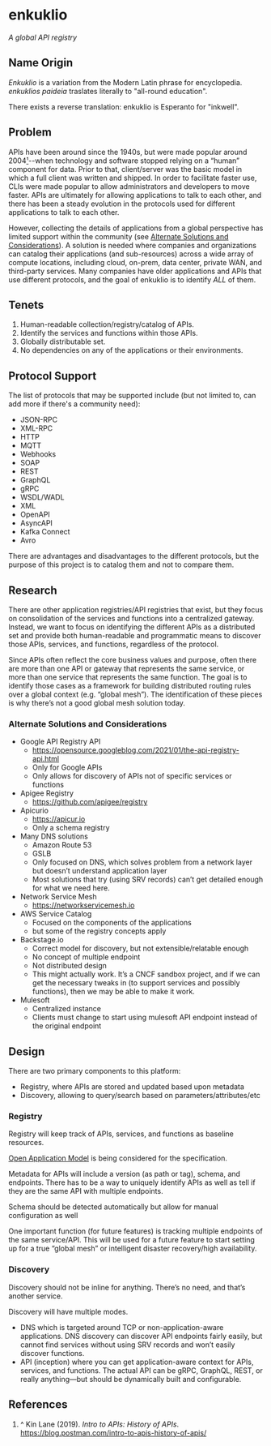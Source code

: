 # enkuklio

_A global API registry_

## Name Origin

_Enkuklio_ is a variation from the Modern Latin phrase for encyclopedia. _enkuklios paideia_ traslates literally to "all-round education".

There exists a reverse translation: enkuklio is Esperanto for "inkwell".

## Problem

APIs have been around since the 1940s, but were made popular around 2004[¹](#references)--when technology and software stopped relying on a “human” component for data. Prior to that, client/server was the basic model in which a full client was written and shipped. In order to facilitate faster use, CLIs were made popular to allow administrators and developers to move faster. APIs are ultimately for allowing applications to talk to each other, and there has been a steady evolution in the protocols used for different applications to talk to each other.

However, collecting the details of applications from a global perspective has limited support within the community (see [Alternate Solutions and Considerations](#alternate-solutions-and-considerations)). A solution is needed where companies and organizations can catalog their applications (and sub-resources) across a wide array of compute locations, including cloud, on-prem, data center, private WAN, and third-party services. Many companies have older applications and APIs that use different protocols, and the goal of enkuklio is to identify _ALL_ of them.

## Tenets

1. Human-readable collection/registry/catalog of APIs.
2. Identify the services and functions within those APIs.
3. Globally distributable set.
4. No dependencies on any of the applications or their environments.

## Protocol Support

The list of protocols that may be supported include (but not limited to, can add more if there's a community need):

* JSON-RPC
* XML-RPC
* HTTP
* MQTT
* Webhooks 
* SOAP
* REST
* GraphQL
* gRPC
* WSDL/WADL
* XML
* OpenAPI
* AsyncAPI
* Kafka Connect
* Avro

There are advantages and disadvantages to the different protocols, but the purpose of this project is to catalog them and not to compare them.

## Research

There are other application registries/API registries that exist, but they focus on consolidation of the services and functions into a centralized gateway. Instead, we want to focus on identifying the different APIs as a distributed set and provide both human-readable and programmatic means to discover those APIs, services, and functions, regardless of the protocol.

Since APIs often reflect the core business values and purpose, often there are more than one API or gateway that represents the same service, or more than one service that represents the same function. The goal is to identify those cases as a framework for building distributed routing rules over a global context (e.g. “global mesh”). The identification of these pieces is why there’s not a good global mesh solution today.

### Alternate Solutions and Considerations

* Google API Registry API
  * https://opensource.googleblog.com/2021/01/the-api-registry-api.html
  * Only for Google APIs
  * Only allows for discovery of APIs not of specific services or functions
* Apigee Registry
  * https://github.com/apigee/registry
* Apicurio
  * https://apicur.io
  * Only a schema registry
* Many DNS solutions
  * Amazon Route 53
  * GSLB
  * Only focused on DNS, which solves problem from a network layer but doesn’t understand application layer
  * Most solutions that try (using SRV records) can’t get detailed enough for what we need here.
* Network Service Mesh
  * https://networkservicemesh.io
* AWS Service Catalog
  * Focused on the components of the applications
  * but some of the registry concepts apply
* Backstage.io 
  * Correct model for discovery, but not extensible/relatable enough
  * No concept of multiple endpoint
  * Not distributed design
  * This might actually work. It’s a CNCF sandbox project, and if we can get the necessary tweaks in (to support services and possibly functions), then we may be able to make it work.
* Mulesoft
  * Centralized instance
  * Clients must change to start using mulesoft API endpoint instead of the original endpoint

## Design

There are two primary components to this platform:
* Registry, where APIs are stored and updated based upon metadata
* Discovery, allowing to query/search based on parameters/attributes/etc

### Registry

Registry will keep track of APIs, services, and functions as baseline resources.

[Open Application Model](https://oam.dev) is being considered for the specification.

Metadata for APIs will include a version (as path or tag), schema, and endpoints. There has to be a way to uniquely identify APIs as well as tell if they are the same API with multiple endpoints.

Schema should be detected automatically but allow for manual configuration as well

One important function (for future features) is tracking multiple endpoints of the same service/API. This will be used for a future feature to start setting up for a true “global mesh” or intelligent disaster recovery/high availability.

### Discovery

Discovery should not be inline for anything. There’s no need, and that’s another service.

Discovery will have multiple modes.

* DNS which is targeted around TCP or non-application-aware applications. DNS discovery can discover API endpoints fairly easily, but cannot find services without using SRV records and won’t easily discover functions.
* API (inception) where you can get application-aware context for APIs, services, and functions. The actual API can be gRPC, GraphQL, REST, or really anything—but should be dynamically built and configurable.


## References

1. ^ Kin Lane (2019). _Intro to APIs: History of APIs_. https://blog.postman.com/intro-to-apis-history-of-apis/